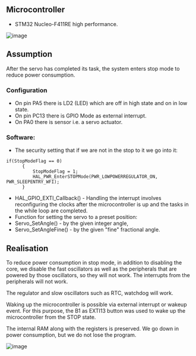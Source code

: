 ## Microcontroller

- STM32 Nucleo-F411RE high performance.

![image](https://user-images.githubusercontent.com/37025393/127035113-962d626d-cf59-430f-8785-a272a55102f6.png)

## Assumption

After the servo has completed its task, the system enters stop mode to reduce power consumption.

### Configuration

- On pin PA5 there is LD2 (LED) which are off in high state and on in low state. 
- On pin PC13 there is GPIO Mode as external interrupt.
- On PA0 there is sensor i.e. a servo actuator.

### Software: 

- The security setting that if we are not in the stop to it we go into it:
```
if(StopModeFlag == 0)
	  {
		  StopModeFlag = 1;
		  HAL_PWR_EnterSTOPMode(PWR_LOWPOWERREGULATOR_ON, PWR_SLEEPENTRY_WFI);
	  }
```
- HAL_GPIO_EXTI_Callback() - Handling the interrupt involves reconfiguring the clocks after the microcontroller is up and the tasks in the while loop are completed.
- Function for setting the servo to a preset position:
 - Servo_SetAngle() - by the given integer angle,
 - Servo_SetAngleFine() - by the given "fine" fractional angle.

## Realisation
To reduce power consumption in stop mode, in addition to disabling the core, we disable the fast oscillators as well as the peripherals that are powered by those oscillators, so they will not work. The interrupts from the peripherals will not work. 

The regulator and slow oscillators such as RTC, watchdog will work.

Waking up the microcontroller is possible via external interrupt or wakeup event. For this purpose, the B1 as EXTI13 button was used to wake up the microcontroller from the STOP state.

The internal RAM along with the registers is preserved. We go down in power consumption, but we do not lose the program. 

![image](https://user-images.githubusercontent.com/37025393/127035561-c4081229-06e0-4482-a321-0931c63a1ebe.png)


